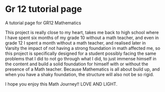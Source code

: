 # Gr 12 tutorial page
 A tutorial page for GR12 Mathematics

This project is really close to my heart, takes me back to high school where I have spent six months of my grade 10 without a math teacher, and even in grade 12 I spent a month without a math teacher, and realised later in Varsity the impact of not having a strong foundation in math affected me, so this project is specifically designed for a student possibly facing the same problems that I did to not go through what I did, to just immense himself in the content and build a solid foundation for himself with or without the presence of a Math teacher. Because Mathematics is all about build up, and when you have a shaky foundation, the structure will also not be so rigid.

I hope you enjoy this Math Journey!! LOVE AND LIGHT.
